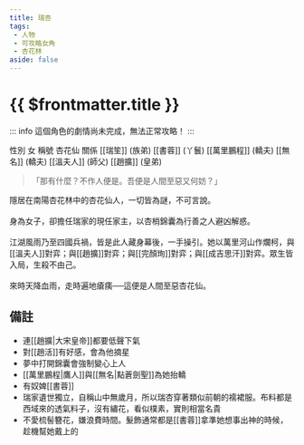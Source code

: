 ```yaml
---
title: 瑞杏
tags:
 - 人物
 - 可攻略女角
 - 杏花林
aside: false
---
```


# {{ $frontmatter.title }}

::: info
這個角色的劇情尚未完成，無法正常攻略！
:::

<ChTabs position="bottom">
	<ChTab title="瑞杏">
		<Ch src='/images/characters/girl_1/normal.png' position='right'/>
		<ChName nameZh='瑞杏' nameEn='Rui Xing' position='right' />
		<ChTable>
			<ChTr>
				<ChTd isTitle=true>
					性別
				</ChTd>
				<ChTd>
					女
				</ChTd>
			</ChTr>
			<ChTr>
				<ChTd isTitle=true>
					稱號
				</ChTd>
				<ChTd>
					杏花仙
				</ChTd>
			</ChTr>
			<ChTr>
				<ChTd isTitle=true position='center'>
					關係
				</ChTd>
			</ChTr>
			<ChTr>
				<ChTd position='center'>
					[[瑞笙]] (族弟)
				</ChTd>
			</ChTr>
			<ChTr>
				<ChTd position='center'>
					[[書蓉]] (丫鬟)
				</ChTd>
			</ChTr>
			<ChTr>
				<ChTd position='center'>
					[[萬里鵬程]] (轎夫)
				</ChTd>
			</ChTr>
			<ChTr>
				<ChTd position='center'>
					[[無名]] (轎夫)
				</ChTd>
			</ChTr>
			<ChTr>
				<ChTd position='center'>
					[[溫夫人]] (師父)
				</ChTd>
			</ChTr>
			<ChTr>
				<ChTd position='center'>
					[[趙擴]] (皇弟)
				</ChTd>
			</ChTr>
		</ChTable>
	</ChTab>
</ChTabs>

> 「那有什麼？不作人便是。吾便是人間至惡又何妨？」

隱居在南陽杏花林中的杏花仙人，一切皆為謎，不可言說。
<br><br>
身為女子，卻擔任瑞家的現任家主，以杏梢錦囊為行善之人避凶解惑。 
<br><br>
江湖風雨乃至四國兵禍，皆是此人藏身幕後，一手操引。她以萬里河山作爛柯，與[[溫夫人]]對弈；與[[趙擴]]對弈；與[[完顏珣]]對弈；與[[成吉思汗]]對弈。眾生皆入局，生殺不由己。
<br><br>
來時天降血雨，走時遍地瘡痍──這便是人間至惡杏花仙。

## 備註

- 連[[趙擴|大宋皇帝]]都要低聲下氣
- 對[[趙活]]有好感，會為他摘星
- 夢中打開錦囊會強制變心上人
- [[萬里鵬程|鷹人]]與[[無名|點蒼劍聖]]為她抬轎
- 有奴婢[[書蓉]]
- 瑞家遺世獨立，自稱山中無歲月，所以瑞杏穿著類似前朝的襦裙服。布料都是西域來的透氣料子，沒有繡花，看似樸素，實則相當名貴
- 不愛梳髻簪花，嫌浪費時間。髮飾通常都是[[書蓉]]拿準她想事出神的時候，趁機幫她戴上的